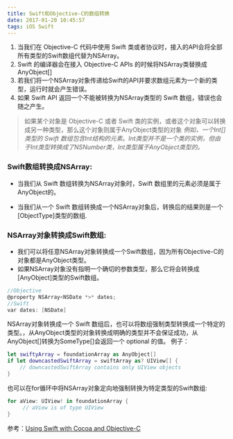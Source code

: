 ```yaml
---
title: Swift和Objective-C的数组转换
date: 2017-01-20 10:45:57
tags: iOS Swift
---
```


1. 当我们在 Objective-C 代码中使用 Swift 类或者协议时，接入的API会将全部所有类型的Swift数组代替为NSArray。
2. Swift 的编译器会在接入 Objective-C APIs 的时候将NSArray类替换成AnyObject[]
3. 若我们将一个NSArray对象传递给Swift的API并要求数组元素为一个新的类型，运行时就会产生错误。
4. 如果 Swift API 返回一个不能被转换为NSArray类型的 Swift 数组，错误也会随之产生。

>如果某个对象是 Objective-C 或者 Swift 类的实例，或者这个对象可以转换成另一种类型，那么这个对象则属于AnyObject类型的对象  _例如，一个Int[]类型的 Swift 数组包含Int结构的元素。Int类型并不是一个类的实例，但由于Int类型转换成了NSNumber类，Int类型属于AnyObject类型的。_


### __Swift数组转换成NSArray__:

* 当我们从 Swift 数组转换为NSArray对象时，Swift 数组里的元素必须是属于AnyObject的。

* 当我们从一个 Swift 数组转换成一个NSArray对象后，转换后的结果则是一个[ObjectType]类型的数组.


### __NSArray对象转换成Swift数组__:

* 我们可以将任意NSArray对象转换成一个Swift数组，因为所有Objective-C的对象都是AnyObject类型。
* 如果NSArray对象没有指明一个确切的参数类型，那么它将会转换成[AnyObject]类型的Swift数组。

``` objectivec
//Objective
@property NSArray<NSDate *>* dates;
//Swift
var dates: [NSDate]

```
NSArray对象转换成一个 Swift 数组后，也可以将数组强制类型转换成一个特定的类型。，从AnyObject类型的对象转换成明确的类型并不会保证成功，从AnyObject[]转换为SomeType[]会返回一个 optional 的值。
例子：

``` swift
let swiftyArray = foundationArray as AnyObject[]
if let downcastedSwiftArray = swiftArray as? UIView[] {
    // downcastedSwiftArray contains only UIView objects
}
```

也可以在for循环中将NSArray对象定向地强制转换为特定类型的Swift数组:

``` swift
for aView: UIView! in foundationArray {
     // aView is of type UIView
}
```

参考：[Using Swift with Cocoa and Objective-C](https://developer.apple.com/library/content/documentation/Swift/Conceptual/BuildingCocoaApps/index.html)